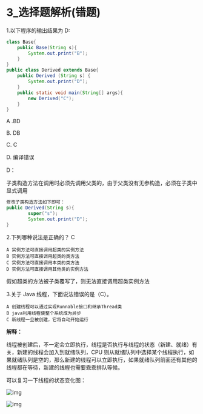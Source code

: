 # 3_选择题解析(错题)

1.以下程序的输出结果为 D:

```java
class Base{    
	public Base(String s){        
		System.out.print("B");    
	} 
} 
public class Derived extends Base{    
	public Derived (String s) {        
		System.out.print("D");    
	}    
	public static void main(String[] args){        
		new Derived("C");    
	} 
}
```

 

A .BD

B. DB 

C. C 

D. 编译错误

D：

子类构造方法在调用时必须先调用父类的，由于父类没有无参构造，必须在子类中显式调用

```java
修改子类构造方法如下即可：
public Derived(String s){
        super("s");
        System.out.print("D");
}
```



2.下列哪种说法是正确的？ C

```
A 实例方法可直接调用超类的实例方法
B 实例方法可直接调用超类的类方法
C 实例方法可直接调用本类的类方法 
D 实例方法可直接调用其他类的实例方法

```



假如超类的方法被子类覆写了，则无法直接调用超类实例方法



3.关于 Java 线程，下面说法错误的是（C）。

```
A 创建线程可以通过实现Runnable接口和继承Thread类 
B java利用线程使整个系统成为异步
C 新线程一旦被创建，它将自动开始运行
```

**解释：**

线程被创建后，不一定会立即执行，线程是否执行与线程的状态（新建、就绪）有关，新建的线程会加入到就绪队列，CPU 则从就绪队列中选择某个线程执行，如果就绪队列是空的，那么新建的线程可以立即执行，如果就绪队列前面还有其他的线程都在等待，新建的线程也需要乖乖排队等候。 

 

  可以复习一下线程的状态变化图： 

  ![img](https://uploadfiles.nowcoder.com/images/20180224/5056050_1519451174066_ACED241801E307EE7A39612F85A94EBF)

![img](https://uploadfiles.nowcoder.com/images/20180723/3807435_1532320106759_3658A873352D1D5FB9EF74D9F9F1F0B5)